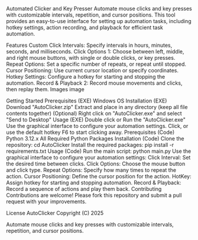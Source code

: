 Automated Clicker and Key Presser
Automate mouse clicks and key presses with customizable intervals, repetition, and cursor positions. This tool provides an easy-to-use interface for setting up automation tasks, including hotkey settings, action recording, and playback for efficient task automation.

Features
Custom Click Intervals: Specify intervals in hours, minutes, seconds, and milliseconds.
Click Options 1: Choose between left, middle, and right mouse buttons, with single or double clicks, or key presses.
Repeat Options: Set a specific number of repeats, or repeat until stopped.
Cursor Positioning: Use current cursor location or specify coordinates.
Hotkey Settings: Configure a hotkey for starting and stopping the automation.
Record & Playback 2: Record mouse movements and clicks, then replay them.
Images
image

Getting Started
Prerequisites (EXE)
Windows OS
Installation (EXE)
Download "AutoClicker.zip"
Extract and place in any directory (keep all file contents together)
(Optional) Right click on "AutoClicker.exe" and select "Send to Desktop"
Usage (EXE)
Double click or Run the "AutoClicker.exe"
Use the graphical interface to configure your automation settings.
Click, or use the default hotkey F6 to start clicking away.
Prerequisites (Code)
Python 3.12.x
All Required Python Packages
Installation (Code)
Clone the repository:
cd AutoClicker
Install the required packages:
pip install -r requirements.txt
Usage (Code)
Run the main script:
python main.py
Use the graphical interface to configure your automation settings:
Click Interval: Set the desired time between clicks.
Click Options: Choose the mouse button and click type.
Repeat Options: Specify how many times to repeat the action.
Cursor Positioning: Define the cursor position for the action.
HotKey: Assign hotkey for starting and stopping automation.
Record & Playback: Record a sequence of actions and play them back.
Contributing
Contributions are welcome! Please fork this repository and submit a pull request with your improvements.

License
AutoClicker Copyright (C) 2025

Automate mouse clicks and key presses with customizable intervals, repetition, and cursor positions.

